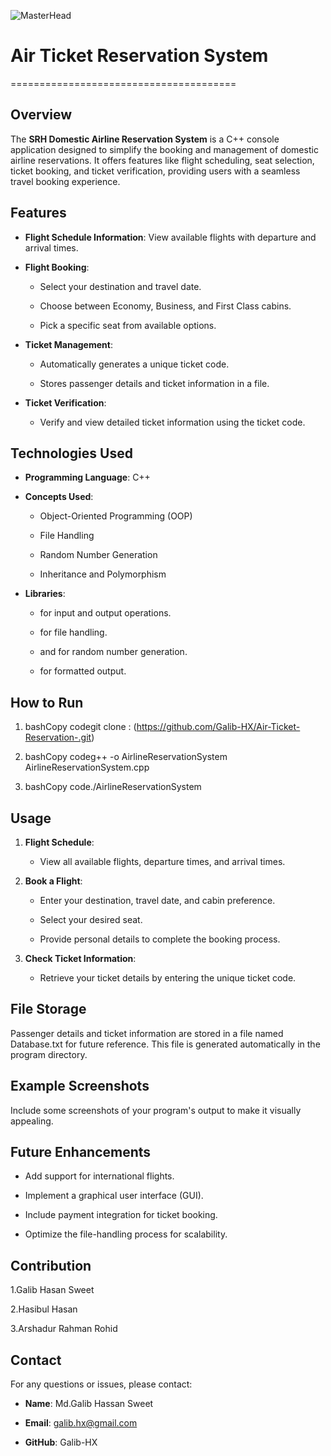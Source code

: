 ![MasterHead](https://i.pinimg.com/originals/d6/d1/e0/d6d1e0bbdd2eda8f44a2125154670e82.gif)
 
 
# Air Ticket Reservation System
=======================================

Overview
--------

The **SRH Domestic Airline Reservation System** is a C++ console application designed to simplify the booking and management of domestic airline reservations. It offers features like flight scheduling, seat selection, ticket booking, and ticket verification, providing users with a seamless travel booking experience.

Features
--------

*   **Flight Schedule Information**: View available flights with departure and arrival times.
    
*   **Flight Booking**:
    
    *   Select your destination and travel date.
        
    *   Choose between Economy, Business, and First Class cabins.
        
    *   Pick a specific seat from available options.
        
*   **Ticket Management**:
    
    *   Automatically generates a unique ticket code.
        
    *   Stores passenger details and ticket information in a file.
        
*   **Ticket Verification**:
    
    *   Verify and view detailed ticket information using the ticket code.
        

Technologies Used
-----------------

*   **Programming Language**: C++
    
*   **Concepts Used**:
    
    *   Object-Oriented Programming (OOP)
        
    *   File Handling
        
    *   Random Number Generation
        
    *   Inheritance and Polymorphism
        
*   **Libraries**:
    
    *   for input and output operations.
        
    *   for file handling.
        
    *   and for random number generation.
        
    *   for formatted output.
        

How to Run
----------

1.  bashCopy codegit clone : (https://github.com/Galib-HX/Air-Ticket-Reservation-.git)
    
2.  bashCopy codeg++ -o AirlineReservationSystem AirlineReservationSystem.cpp
    
3.  bashCopy code./AirlineReservationSystem
    

Usage
-----

1.  **Flight Schedule**:
    
    *   View all available flights, departure times, and arrival times.
        
2.  **Book a Flight**:
    
    *   Enter your destination, travel date, and cabin preference.
        
    *   Select your desired seat.
        
    *   Provide personal details to complete the booking process.
        
3.  **Check Ticket Information**:
    
    *   Retrieve your ticket details by entering the unique ticket code.
        

File Storage
------------

Passenger details and ticket information are stored in a file named Database.txt for future reference. This file is generated automatically in the program directory.

Example Screenshots
-------------------

Include some screenshots of your program's output to make it visually appealing.

Future Enhancements
-------------------

*   Add support for international flights.
    
*   Implement a graphical user interface (GUI).
    
*   Include payment integration for ticket booking.
    
*   Optimize the file-handling process for scalability.
    

Contribution
------------

1.Galib Hasan Sweet

2.Hasibul Hasan

3.Arshadur Rahman Rohid

Contact
-------

For any questions or issues, please contact:

*   **Name**: Md.Galib Hassan Sweet
    
*   **Email**: galib.hx@gmail.com
    
*   **GitHub**: Galib-HX
